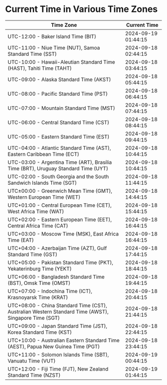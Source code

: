 # Current Time in Various Time Zones

| Time Zone | Current Time |
|-----------|--------------|
| UTC-12:00 - Baker Island Time (BIT) | 2024-09-19 01:44:15 |
| UTC-11:00 - Niue Time (NUT), Samoa Standard Time (SST) | 2024-09-18 02:44:15 |
| UTC-10:00 - Hawaii-Aleutian Standard Time (HAST), Tahiti Time (TAHT) | 2024-09-18 03:44:15 |
| UTC-09:00 - Alaska Standard Time (AKST) | 2024-09-18 05:44:15 |
| UTC-08:00 - Pacific Standard Time (PST) | 2024-09-18 06:44:15 |
| UTC-07:00 - Mountain Standard Time (MST) | 2024-09-18 07:44:15 |
| UTC-06:00 - Central Standard Time (CST) | 2024-09-18 08:44:15 |
| UTC-05:00 - Eastern Standard Time (EST) | 2024-09-18 09:44:15 |
| UTC-04:00 - Atlantic Standard Time (AST), Eastern Caribbean Time (ECT) | 2024-09-18 10:44:15 |
| UTC-03:00 - Argentina Time (ART), Brasília Time (BRT), Uruguay Standard Time (UYT) | 2024-09-18 10:44:15 |
| UTC-02:00 - South Georgia and the South Sandwich Islands Time (SGT) | 2024-09-18 11:44:15 |
| UTC±00:00 - Greenwich Mean Time (GMT), Western European Time (WET) | 2024-09-18 14:44:15 |
| UTC+01:00 - Central European Time (CET), West Africa Time (WAT) | 2024-09-18 15:44:15 |
| UTC+02:00 - Eastern European Time (EET), Central Africa Time (CAT) | 2024-09-18 16:44:15 |
| UTC+03:00 - Moscow Time (MSK), East Africa Time (EAT) | 2024-09-18 16:44:15 |
| UTC+04:00 - Azerbaijan Time (AZT), Gulf Standard Time (GST) | 2024-09-18 17:44:15 |
| UTC+05:00 - Pakistan Standard Time (PKT), Yekaterinburg Time (YEKT) | 2024-09-18 18:44:15 |
| UTC+06:00 - Bangladesh Standard Time (BST), Omsk Time (OMST) | 2024-09-18 19:44:15 |
| UTC+07:00 - Indochina Time (ICT), Krasnoyarsk Time (KRAT) | 2024-09-18 20:44:15 |
| UTC+08:00 - China Standard Time (CST), Australian Western Standard Time (AWST), Singapore Time (SGT) | 2024-09-18 21:44:15 |
| UTC+09:00 - Japan Standard Time (JST), Korea Standard Time (KST) | 2024-09-18 22:44:15 |
| UTC+10:00 - Australian Eastern Standard Time (AEST), Papua New Guinea Time (PGT) | 2024-09-18 23:44:15 |
| UTC+11:00 - Solomon Islands Time (SBT), Vanuatu Time (VUT) | 2024-09-19 00:44:15 |
| UTC+12:00 - Fiji Time (FJT), New Zealand Standard Time (NZST) | 2024-09-19 01:44:15 |
